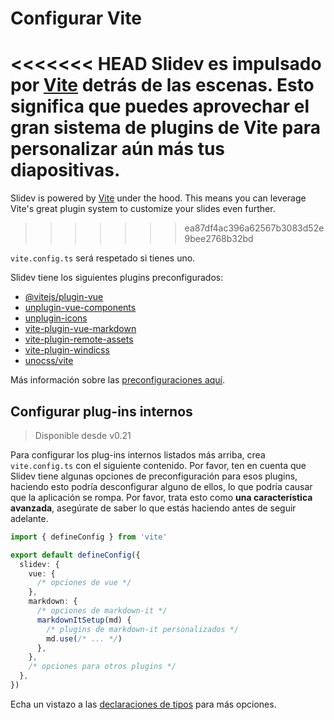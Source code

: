 # Configurar Vite

<Environment type="node" />

<<<<<<< HEAD
Slidev es impulsado por [Vite](http://vitejs.dev/) detrás de las escenas. Esto significa que puedes aprovechar el gran sistema de plugins de Vite para personalizar aún más tus diapositivas.
=======
Slidev is powered by [Vite](https://vitejs.dev/) under the hood. This means you can leverage Vite's great plugin system to customize your slides even further.
>>>>>>> ea87df4ac396a62567b3083d52e9bee2768b32bd

`vite.config.ts` será respetado si tienes uno.

Slidev tiene los siguientes plugins preconfigurados:

- [@vitejs/plugin-vue](https://github.com/vitejs/vite/tree/main/packages/plugin-vue)
- [unplugin-vue-components](https://github.com/antfu/unplugin-vue-components)
- [unplugin-icons](https://github.com/antfu/unplugin-icons)
- [vite-plugin-vue-markdown](https://github.com/antfu/vite-plugin-vue-markdown)
- [vite-plugin-remote-assets](https://github.com/antfu/vite-plugin-remote-assets)
- [vite-plugin-windicss](https://github.com/windicss/vite-plugin-windicss)
- [unocss/vite](https://github.com/unocss/unocss/tree/main/packages/vite)


Más información sobre las [preconfiguraciones aquí](https://github.com/slidevjs/slidev/blob/main/packages/slidev/node/plugins/preset.ts).

## Configurar plug-ins internos

> Disponible desde v0.21

Para configurar los plug-ins internos listados más arriba, crea `vite.config.ts` con el siguiente contenido. Por favor, ten en cuenta que Slidev tiene algunas opciones de preconfiguración para esos plugins, haciendo esto podría desconfigurar alguno de ellos, lo que podría causar que la aplicación se rompa. Por favor, trata esto como **una característica avanzada**, asegúrate de saber lo que estás haciendo antes de seguir adelante.

```ts
import { defineConfig } from 'vite'

export default defineConfig({
  slidev: {
    vue: {
      /* opciones de vue */
    },
    markdown: {
      /* opciones de markdown-it */
      markdownItSetup(md) {
        /* plugins de markdown-it personalizados */
        md.use(/* ... */)
      },
    },
    /* opciones para otros plugins */
  },
})
```

Echa un vistazo a las [declaraciones de tipos](https://github.com/slidevjs/slidev/blob/main/packages/slidev/node/options.ts#L50) para más opciones.
